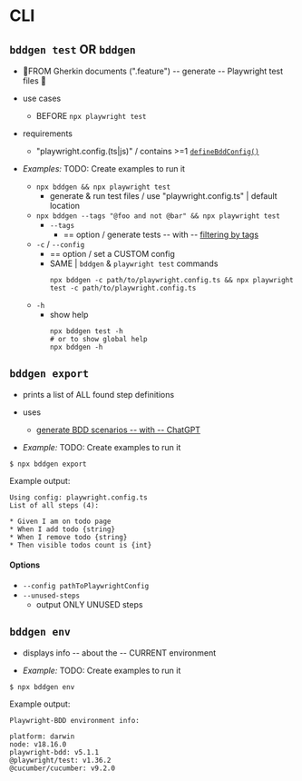 # CLI

## `bddgen test` OR `bddgen`

* 👀FROM Gherkin documents (".feature") -- generate -- Playwright test files 👀
* use cases
  * BEFORE `npx playwright test`
* requirements
  * "playwright.config.(ts|js)" / contains >=1 [`defineBddConfig()`](configuration/index.md)

* _Examples:_ TODO: Create examples to run it
  * `npx bddgen && npx playwright test`
    * generate & run test files / use "playwright.config.ts" | default location
  * `npx bddgen --tags "@foo and not @bar" && npx playwright test`
    * `--tags` 
      * == option / generate tests -- with -- [filtering by tags](https://cucumber.io/docs/cucumber/api/?lang=javascript#tag-expressions)
  * `-c` / `--config`
    * == option / set a CUSTOM config 
    * SAME | `bddgen` & `playwright test` commands
      ```
      npx bddgen -c path/to/playwright.config.ts && npx playwright test -c path/to/playwright.config.ts
      ```
  * `-h`
    * show help
      ```
      npx bddgen test -h
      # or to show global help
      npx bddgen -h
      ```

## `bddgen export`

* prints a list of ALL found step definitions 
* uses
  * [generate BDD scenarios -- with -- ChatGPT](writing-features/chatgpt.md)

* _Example:_ TODO: Create examples to run it
```
$ npx bddgen export
```
Example output:
```
Using config: playwright.config.ts
List of all steps (4):

* Given I am on todo page
* When I add todo {string}
* When I remove todo {string}
* Then visible todos count is {int}
```

#### Options
* `--config pathToPlaywrightConfig`
* `--unused-steps`
  * output ONLY UNUSED steps

## `bddgen env`

* displays info -- about the -- CURRENT environment

* _Example:_ TODO: Create examples to run it
```
$ npx bddgen env
```
Example output:
```
Playwright-BDD environment info:

platform: darwin
node: v18.16.0
playwright-bdd: v5.1.1
@playwright/test: v1.36.2
@cucumber/cucumber: v9.2.0
```
